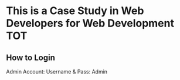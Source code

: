 # This is a Case Study in Web Developers for Web Development TOT

## How to Login

Admin Account:
Username & Pass: Admin
